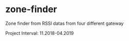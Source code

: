 # zone-finder
Zone finder from RSSI datas from four different gateway

Project Interval: 11.2018-04.2019
